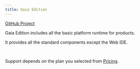 ```yaml
---
title: Gaia Edition
---
```


<div class="product-tag"><a href="https://github.com/codbex/codbex-gaia" target="_blank">GitHub Project</a></div>

Gaia Edition includes all the basic platform runtime for products.

It provides all the standard components except the Web IDE.

<br>

Support depends on the plan you selected from <a href="https://www.codbex.com/pricing/">Pricing</a>.

